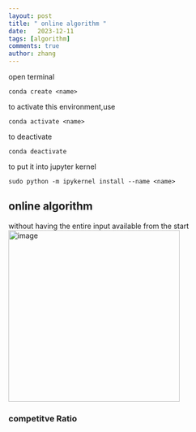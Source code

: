 ```yaml
---
layout: post
title: " online algorithm "
date:   2023-12-11
tags: [algorithm]
comments: true
author: zhang
---
```


open terminal

```
conda create <name>

```
to activate this environment,use
```
conda activate <name>
```
to deactivate
```
conda deactivate 
```
to put it into jupyter kernel
```
sudo python -m ipykernel install --name <name>
```
## online algorithm
without having the entire input available from the start  
<img width="338" alt="image" src="https://github.com/zhang-mickey/zhang-mickey.github.io/assets/145342600/f2620c90-9901-4bbe-8c9d-23fa54755988">

### competitve Ratio  

